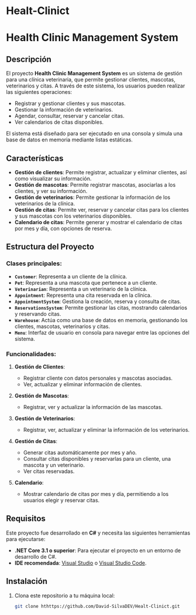 # Healt-Clinict
# Health Clinic Management System

## Descripción

El proyecto **Health Clinic Management System** es un sistema de gestión para una clínica veterinaria, que permite gestionar clientes, mascotas, veterinarios y citas. A través de este sistema, los usuarios pueden realizar las siguientes operaciones:
- Registrar y gestionar clientes y sus mascotas.
- Gestionar la información de veterinarios.
- Agendar, consultar, reservar y cancelar citas.
- Ver calendarios de citas disponibles.

El sistema está diseñado para ser ejecutado en una consola y simula una base de datos en memoria mediante listas estáticas.

## Características

- **Gestión de clientes**: Permite registrar, actualizar y eliminar clientes, así como visualizar su información.
- **Gestión de mascotas**: Permite registrar mascotas, asociarlas a los clientes, y ver su información.
- **Gestión de veterinarios**: Permite gestionar la información de los veterinarios de la clínica.
- **Gestión de citas**: Permite ver, reservar y cancelar citas para los clientes y sus mascotas con los veterinarios disponibles.
- **Calendario de citas**: Permite generar y mostrar el calendario de citas por mes y día, con opciones de reserva.

## Estructura del Proyecto

### Clases principales:
- **`Customer`**: Representa a un cliente de la clínica.
- **`Pet`**: Representa a una mascota que pertenece a un cliente.
- **`Veterinarian`**: Representa a un veterinario de la clínica.
- **`Appointment`**: Representa una cita reservada en la clínica.
- **`AppointmentSystem`**: Gestiona la creación, reserva y consulta de citas.
- **`ReservationsSystem`**: Permite gestionar las citas, mostrando calendarios y reservando citas.
- **`Warehouse`**: Actúa como una base de datos en memoria, gestionando los clientes, mascotas, veterinarios y citas.
- **`Menu`**: Interfaz de usuario en consola para navegar entre las opciones del sistema.

### Funcionalidades:
1. **Gestión de Clientes**:
   - Registrar cliente con datos personales y mascotas asociadas.
   - Ver, actualizar y eliminar información de clientes.
   
2. **Gestión de Mascotas**:
   - Registrar, ver y actualizar la información de las mascotas.
   
3. **Gestión de Veterinarios**:
   - Registrar, ver, actualizar y eliminar la información de los veterinarios.
   
4. **Gestión de Citas**:
   - Generar citas automáticamente por mes y año.
   - Consultar citas disponibles y reservarlas para un cliente, una mascota y un veterinario.
   - Ver citas reservadas.

5. **Calendario**:
   - Mostrar calendario de citas por mes y día, permitiendo a los usuarios elegir y reservar citas.

## Requisitos

Este proyecto fue desarrollado en **C#** y necesita las siguientes herramientas para ejecutarse:
- **.NET Core 3.1 o superior**: Para ejecutar el proyecto en un entorno de desarrollo de C#.
- **IDE recomendada**: [Visual Studio](https://visualstudio.microsoft.com/es/) o [Visual Studio Code](https://code.visualstudio.com/).

## Instalación

1. Clona este repositorio a tu máquina local:
   ```bash
   git clone hthttps://github.com/David-SilvaDEV/Healt-Clinict.git
